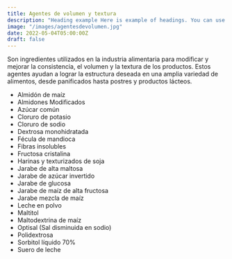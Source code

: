 ```yaml
---
title: Agentes de volumen y textura
description: "Heading example Here is example of headings. You can use this heading by following markdownify rules."
image: "/images/agentesdevolumen.jpg"
date: 2022-05-04T05:00:00Z
draft: false
---
```


Son ingredientes utilizados en la industria alimentaria para modificar y mejorar la consistencia, el volumen y la textura de los productos. Estos agentes ayudan a lograr la estructura deseada en una amplia variedad de alimentos, desde panificados hasta postres y productos lácteos.


- Almidón de maíz
- Almidones Modificados
- Azúcar común
- Cloruro de potasio
- Cloruro de sodio
- Dextrosa monohidratada
- Fécula de mandioca
- Fibras insolubles
- Fructosa cristalina
- Harinas y texturizados de soja
- Jarabe de alta maltosa
- Jarabe de azúcar invertido
- Jarabe de glucosa
- Jarabe de maíz de alta fructosa
- Jarabe mezcla de maíz
- Leche en polvo
- Maltitol
- Maltodextrina de maíz
- Optisal (Sal disminuida en sodio)
- Polidextrosa
- Sorbitol líquido 70%
- Suero de leche
